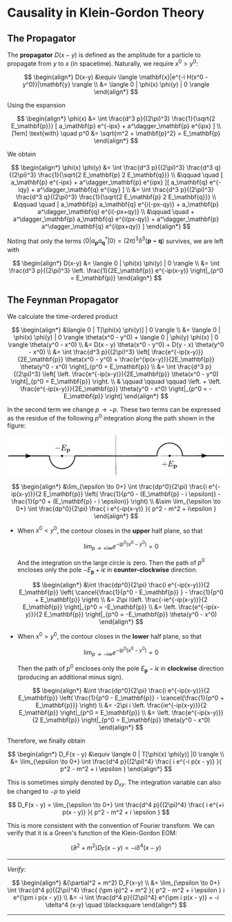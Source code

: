 # Causality in Klein-Gordon Theory

## The Propagator

The **propagator** $D(x-y)$ is defined as the amplitude for a particle to propagate from $y$ to $x$ (in spacetime). Naturally, we require $x^0 > y^0$:

$$
\begin{align*}
    D(x-y) &\equiv 
    \langle \mathbf{x}|e^{-i H(x^0 - y^0)}|\mathbf{y} \rangle
    \\
    &= \langle 0 | \phi(x) \phi(y) | 0 \rangle
\end{align*}
$$

Using the expansion

$$
\begin{align*}
    \phi(x) 
    &= \int \frac{d^3 p}{(2\pi)^3} 
    \frac{1}{\sqrt{2 E_\mathbf{p}}} [
        a_\mathbf{p} e^{-ipx} 
        + a^\dagger_\mathbf{p} e^{ipx}
    ]
    \\[1em] \text{with} \quad
    p^0 &= \sqrt{m^2 + \mathbf{p}^2} = E_\mathbf{p}
\end{align*}
$$

We obtain

$$
\begin{align*}
    \phi(x) \phi(y)
    &= \int \frac{d^3 p}{(2\pi)^3} 
    \frac{d^3 q}{(2\pi)^3} 
    \frac{1}{\sqrt{2 E_\mathbf{p} 2 E_\mathbf{q}}} 
    \\ &\qquad \quad [
        a_\mathbf{p} e^{-ipx} 
        + a^\dagger_\mathbf{p} e^{ipx}
    ][
        a_\mathbf{q} e^{-iqy} 
        + a^\dagger_\mathbf{q} e^{iqy}
    ]
    \\
    &= \int \frac{d^3 p}{(2\pi)^3} 
    \frac{d^3 q}{(2\pi)^3} 
    \frac{1}{\sqrt{2 E_\mathbf{p} 2 E_\mathbf{q}}} 
    \\ &\qquad \quad [
        a_\mathbf{p} a_\mathbf{q} e^{i(-px-qy)}
        + a_\mathbf{p} a^\dagger_\mathbf{q} e^{i(-px+qy)}
        \\ &\qquad \quad
        + a^\dagger_\mathbf{p} a_\mathbf{q} e^{i(px-qy)}
        + a^\dagger_\mathbf{p} a^\dagger_\mathbf{q} e^{i(px+qy)}
    ]
\end{align*}
$$

Noting that only the terms $\langle 0 | a_\mathbf{p} a_\mathbf{q}^\dagger |0\rangle = (2\pi)^3 \delta^3 (\mathbf{p-q})$ survives, we are left with

$$
\begin{align*}
    D(x-y) &= \langle 0 | \phi(x) \phi(y) | 0 \rangle
    \\
    &= \int \frac{d^3 p}{(2\pi)^3} \left.
    \frac{1}{2E_\mathbf{p}} e^{-ip(x-y)}
    \right|_{p^0 = E_\mathbf{p}}
\end{align*}
$$

## The Feynman Propagator

We calculate the time-ordered product

$$
\begin{align*}
    &\langle 0 | T[\phi(x) \phi(y)] | 0 \rangle
    \\
    &= \langle 0 | \phi(x) \phi(y) | 0 \rangle \theta(x^0 - y^0)
    + \langle 0 | \phi(y) \phi(x) | 0 \rangle \theta(y^0 - x^0)
    \\
    &= D(x - y) \theta(x^0 - y^0)
    + D(y - x) \theta(y^0 - x^0)
    \\
    &= \int \frac{d^3 p}{(2\pi)^3} \left[
        \frac{e^{-ip(x-y)}}{2E_\mathbf{p}} \theta(x^0 - y^0)
        + \frac{e^{ip(x-y)}}{2E_\mathbf{p}} \theta(y^0 - x^0)
    \right]_{p^0 = E_\mathbf{p}}
    \\
    &= \int \frac{d^3 p}{(2\pi)^3} \left[
        \left.
        \frac{e^{-ip(x-y)}}{2E_\mathbf{p}} \theta(x^0 - y^0)
        \right|_{p^0 = E_\mathbf{p}}
        \right. \\ & \qquad \qquad \qquad \left.
        + \left.
        \frac{e^{-ip(x-y)}}{2E_\mathbf{p}} \theta(y^0 - x^0)
        \right|_{p^0 = -E_\mathbf{p}}
    \right]
\end{align*}
$$

In the second term we change $p \to -p$. These two terms can be expressed as the residue of the following $p^0$ integration along the path shown in the figure:

<center>
<img src="Figures/p0-int-DF.png" width="500px">
</center>

$$
\begin{align*}
    &\lim_{\epsilon \to 0+} \int \frac{dp^0}{2\pi}
    \frac{i e^{-ip(x-y)}}{2 E_\mathbf{p}} \left(
        \frac{1}{p^0 - (E_\mathbf{p} - i \epsilon)} 
        - \frac{1}{p^0 + (E_\mathbf{p} - i \epsilon)}
    \right)
    \\
    &\sim \lim_{\epsilon \to 0+} \int \frac{dp^0}{2\pi}
    \frac{
        i e^{-ip(x-y)}
    }{
        p^2 - m^2 + i\epsilon
    }
\end{align*}
$$

- When $x^0 < y^0$, the contour closes in the **upper** half plane, so that 
    
    $$
    \lim_{p \to +i\infty} e^{-ip^0(x^0-y^0)} = 0
    $$
    
    And the integration on the large circle is zero. Then the path of $p^0$ encloses only the pole $-E_\mathbf{p} + i \epsilon$ in **counter-clockwise** direction.

    $$
    \begin{align*}
        &\int \frac{dp^0}{2\pi}
        \frac{i e^{-ip(x-y)}}{2 E_\mathbf{p}} \left(
            \cancel{\frac{1}{p^0 - E_\mathbf{p}} }
            - \frac{1}{p^0 + E_\mathbf{p}}
        \right)
        \\
        &= 2\pi i\left. \frac{-ie^{-ip(x-y)}}{2 E_\mathbf{p}} 
        \right|_{p^0 = -E_\mathbf{p}}
        \\
        &= \left. \frac{e^{-ip(x-y)}}{2 E_\mathbf{p}} 
        \right|_{p^0 = -E_\mathbf{p}} \theta(y^0 - x^0)
    \end{align*}
    $$

- When $x^0 > y^0$, the contour closes in the **lower** half plane, so that 
    
    $$
    \lim_{p \to -i\infty} e^{-ip^0(x^0-y^0)} = 0
    $$

    Then the path of $p^0$ encloses only the pole $E_\mathbf{p} - i \epsilon$ in **clockwise** direction (producing an additional minus sign).

    $$
    \begin{align*}
        &\int \frac{dp^0}{2\pi}
        \frac{i e^{-ip(x-y)}}{2 E_\mathbf{p}} \left(
            \frac{1}{p^0 - E_\mathbf{p}} 
            - \cancel{\frac{1}{p^0 + E_\mathbf{p}}}
        \right)
        \\
        &= -2\pi i \left. \frac{ie^{-ip(x-y)}}{2 E_\mathbf{p}} 
        \right|_{p^0 = E_\mathbf{p}}
        \\
        &= \left. \frac{e^{-ip(x-y)}}{2 E_\mathbf{p}} 
        \right|_{p^0 = E_\mathbf{p}} \theta(y^0 - x^0)
    \end{align*}
    $$

Therefore, we finally obtain

$$
\begin{align*}
    D_F(x - y)
    &\equiv \langle 0 | T[\phi(x) \phi(y)] |0 \rangle
    \\
    &= \lim_{\epsilon \to 0+}
    \int \frac{d^4 p}{(2\pi)^4}
    \frac{
        i e^{-i p(x - y)}
    }{
        p^2 - m^2 + i \epsilon
    }
\end{align*}
$$

This is sometimes simply denoted by $D_{xy}$. The integration variable can also be changed to $-p$ to yield

$$
D_F(x - y)
= \lim_{\epsilon \to 0+}
\int \frac{d^4 p}{(2\pi)^4}
\frac{
    i e^{+i p(x - y)}
}{
    p^2 - m^2 + i \epsilon
}
$$

This is more consistent with the convention of Fourier transform. We can verify that it is a Green's function of the Klein-Gordon EOM:

$$
(\partial^2 + m^2) D_F(x-y)
= -i \delta^4 (x-y)
$$

----

*Verify*:

$$
\begin{align*}
    &(\partial^2 + m^2) D_F(x-y)
    \\
    &= \lim_{\epsilon \to 0+} \int \frac{d^4 p}{(2\pi)^4}
    \frac{
        (\pm ip)^2 + m^2
    }{
        p^2 - m^2 + i \epsilon
    } i e^{\pm i p(x - y)}
    \\
    &= -i \int \frac{d^4 p}{(2\pi)^4}
    e^{\pm i p(x - y)}
    = -i \delta^4 (x-y) \quad \blacksquare
\end{align*}
$$

----

